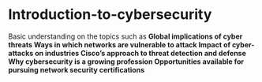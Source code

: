 # Introduction-to-cybersecurity
Basic understanding on the topics such as **Global implications of cyber threats
Ways in which networks are vulnerable to attack
Impact of cyber-attacks on industries
Cisco’s approach to threat detection and defense
Why cybersecurity is a growing profession
Opportunities available for pursuing network security certifications**
